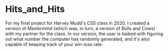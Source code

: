 # Hits_and_Hits

For my final project for Harvey Mudd's CS5 class in 2020, I created a version of Mastermind (which was, in turn, a version of Bulls and Cows) with my partner for the class. In our version, the user is tasked with figuring out what number the computer has randomly generated, and it's also capable of keeping track of your win-loss rate.

